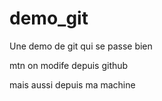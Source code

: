 # demo_git
Une demo de git qui se passe bien



mtn on modife depuis github

mais aussi depuis ma machine
